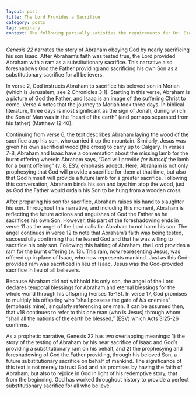 ```yaml
---
layout: post
title: The Lord Provides a Sacrifice
category: posts
tag: seminary
context: The following partially satisfies the requirements for Dr. Steven McKinion's Biblical Hermeneutics class at Southeastern Baptist Theological Seminary.
---
```


<cite class='bibleref' title='Genesis 22'>Genesis 22</cite> narrates the story of Abraham obeying God by nearly sacrificing his son Isaac. After Abraham’s faith was tested true, the Lord provided Abraham with a ram as a substitutionary sacrifice. This narrative also foreshadows God the Father providing and sacrificing his own Son as a substitutionary sacrifice for all believers.

In verse 2, God instructs Abraham to sacrifice his beloved son in Moriah (which is Jerusalem, see 2 Chronicles 3:1). Starting in this verse, Abraham is a picture of God the Father, and Isaac is an image of the suffering Christ to come. Verse 4 notes that the journey to Moriah took three days. In biblical literature, three days is most significant as the sign of Jonah, during which the Son of Man was in the “heart of the earth” (and perhaps separated from his father) (Matthew 12:40).

Continuing from verse 6, the text describes Abraham laying the wood of the sacrifice atop his son, who carried it up the mountain. Similarly, Jesus was given his own sacrificial wood (the cross) to carry up to Calgary. In verses 7-8, Abraham and Isaac have a conversation about the missing lamb for the burnt offering wherein Abraham says, “God will provide *for himself* the lamb for a burnt offering” (v. 8, ESV, emphasis added). Here, Abraham is not only prophesying that God will provide a sacrifice for them at that time, but also that God himself will provide a future lamb for a greater sacrifice. Following this conversation, Abraham binds his son and lays him atop the wood, just as God the Father would ordain his Son to be hung from a wooden cross.

After preparing his son for sacrifice, Abraham raises his hand to slaughter his son. Throughout this narrative, and including this moment, Abraham is reflecting the future actions and anguishes of God the Father as he sacrifices his own Son. However, this part of the foreshadowing ends in verse 11 as the angel of the Lord calls for Abraham to not harm his son. The angel continues in verse 12 to note that Abraham’s faith was being tested, successfully confirming that he feared God and that he was willing to sacrifice his only son. Following this halting of Abraham, the Lord provides a ram for the burnt offering (v. 13). This ram, now representing Jesus, was offered up in place of Isaac, who now represents mankind. Just as this God-provided ram was sacrificed in lieu of Isaac, Jesus was the God-provided sacrifice in lieu of all believers.

Because Abraham did not withhold his only son, the angel of the Lord declares temporal blessings for Abraham and eternal blessings for the whole world through his offspring (verses 15-18). In verse 17, God promises to multiply his offspring who “shall possess the gate of *his* enemies” (emphasis mine), singularly referencing one man. It can be assumed then, that v18 continues to refer to this one man (who is Jesus) through whom “shall all the nations of the earth be blessed,” (ESV) which Acts 3:25-26 confirms.

As a prophetic narrative, Genesis 22 has two overlapping meanings: 1) the story of the testing of Abraham by his near sacrifice of Isaac and God’s providing a substitutionary ram on his behalf, and 2) the prophesying and foreshadowing of God the Father providing, through his beloved Son, a future substitutionary sacrifice on behalf of mankind. The significance of this text is not merely to trust God and his promises by having the faith of Abraham, but also to rejoice in God in light of his redemptive story, that from the beginning, God has worked throughout history to provide a perfect substitutionary sacrifice for all who believe.
